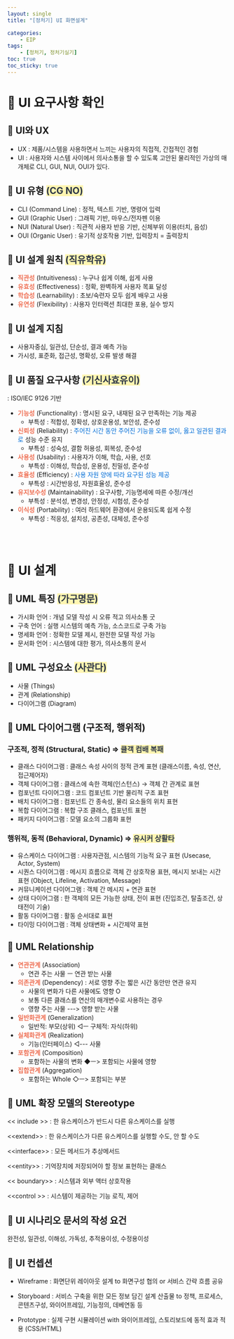 ```yaml
---
layout: single
title: "[정처기] UI 화면설계"

categories: 
    - EIP
tags: 
    - [정처기, 정처기실기]
toc: true
toc_sticky: true
---
```



# <b>📂</b> UI 요구사항 확인

## <b>📝</b> UI와 UX

- UX : 제품/시스템을 사용하면서 느끼는 사용자의 직접적, 간접적인 경험
- UI : 사용자와 시스템 사이에서 의사소통을 할 수 있도록 고안된 물리적인 가상의 매개체로 CLI, GUI, NUI, OUI가 있다.

## <b>📝</b> UI 유형 <b><span style='color:#2D3748; background-color:#fff5b1'>(CG NO)</span></b>

- CLI (Command Line)
 : 정적, 텍스트 기반, 명령어 입력
- GUI (Graphic User)
 : 그래픽 기반, 마우스/전자펜 이용
- NUI (Natural User)
 : 직관적 사용자 반응 기반, 신체부위 이용(터치, 음성)
- OUI (Organic User)
 : 유기적 상호작용 기반, 입력장치 = 출력장치

## <b>📝</b> UI 설계 원칙 <b><span style='color:#2D3748; background-color:#fff5b1'>(직유학유)</span></b>

- <b><span style='color:#EF6F53'>직관성</span></b> (Intuitiveness)
 : 누구나 쉽게 이해, 쉽게 사용
- <b><span style='color:#EF6F53'>유효성</span></b> (Effectiveness)
 : 정확, 완벽하게 사용자 목표 달성
- <b><span style='color:#EF6F53'>학습성</span></b> (Learnability)
 : 초보/숙련자 모두 쉽게 배우고 사용
- <b><span style='color:#EF6F53'>유연성</span></b> (Flexibility)
 : 사용자 인터랙션 최대한 포용, 실수 방지

## <b>📝</b> UI 설계 지침

- 사용자중심, 일관성, 단순성, 결과 예측 가능
- 가시성, 표준화, 접근성, 명확성, 오류 발생 해결

## <b>📝</b> UI 품질 요구사항 <b><span style='color:#2D3748; background-color:#fff5b1'>(기신사효유이)</span></b>
 : ISO/IEC 9126 기반

- <b><span style='color:#EF6F53'>기능성</span></b> (Functionality)
 : 명시된 요구, 내재된 요구 만족하는 기능 제공
  - 부특성 : 적합성, 정확성, 상호운용성, 보안성, 준수성
- <b><span style='color:#EF6F53'>신뢰성</span></b> (Reliability)
 : <span style='color:#006DD7'>주어진 시간 동안 주어진 기능을 오류 없이, 옳고 일관된 결과로</span> 성능 수준 유지
  - 부특성 : 성숙성, 결함 허용성, 회복성, 준수성
- <b><span style='color:#EF6F53'>사용성</span></b> (Usability)
 : 사용자가 이해, 학습, 사용, 선호
  - 부특성 : 이해성, 학습성, 운용성, 친밀성, 준수성
- <b><span style='color:#EF6F53'>효율성</span></b> (Efficiency)
 : <span style='color:#006DD7'>사용 자원 양에 따라 요구된 성능 제공</span>
  - 부특성 : 시간반응성, 자원효율성, 준수성
- <b><span style='color:#EF6F53'>유지보수성</span></b> (Maintainability)
 : 요구사항, 기능명세에 따른 수정/개선
  - 부특성 : 분석성, 변경성, 안정성, 시험성, 준수성
- <b><span style='color:#EF6F53'>이식성</span></b> (Portability)
 : 여러 하드웨어 환경에서 운용되도록 쉽게 수정
  - 부특성 : 적응성, 설치성, 공존성, 대체성, 준수성


<br><br>
  
# <b>📂</b> UI 설계

## <b>📝</b> UML 특징 <b><span style='color:#2D3748; background-color:#fff5b1'>(가구명문)</span></b>

- 가시화 언어
 : 개념 모델 작성 시 오류 적고 의사소통 굿
- 구축 언어
 : 실행 시스템의 예측 가능, 소스코드로 구축 가능
- 명세화 언어
 : 정확한 모델 제시, 완전한 모델 작성 가능
- 문서화 언어
 : 시스템에 대한 평가, 의사소통의 문서

## <b>📝</b> UML 구성요소 <b><span style='color:#2D3748; background-color:#fff5b1'>(사관다)</span></b>

- 사물 (Things)
- 관계 (Relationship)
- 다이어그램 (Diagram)

## <b>📝</b> UML 다이어그램 (구조적, 행위적)

### 구조적, 정적 (Structural, Static) ⇒ <b><span style='color:#2D3748; background-color:#fff5b1'>클객 컴배 복패</span></b>

- 클래스 다이어그램
 : 클래스 속성 사이의 정적 관계 표현
  (클래스이름, 속성, 연산, 접근제어자)
- 객체 다이어그램
 : 클래스에 속한 객체(인스턴스) → 객체 간 관계로 표현
- 컴포넌트 다이어그램
 : 코드 컴포넌트 기반 물리적 구조 표현
- 배치 다이어그램
 : 컴포넌트 간 종속성, 물리 요소들의 위치 표현
- 복합 다이어그램
 : 복합 구조 클래스, 컴포넌트 표현
- 패키지 다이어그램
 : 모델 요소의 그룹화 표현

### 행위적, 동적 (Behavioral, Dynamic) ⇒ <b><span style='color:#2D3748; background-color:#fff5b1'>유시커 상활타</span></b>
- 유스케이스 다이어그램
 : 사용자관점, 시스템의 기능적 요구 표현
  (Usecase, Actor, System)
- 시퀀스 다이어그램
 : 메시지 흐름으로 객체 간 상호작용 표현, 메시지 보내는 시간 표현
  (Object, Lifeline, Activation, Message)
- 커뮤니케이션 다이어그램
 : 객체 간 메시지 + 연관 표현
- 상태 다이어그램
 : 한 객체의 모든 가능한 상태, 전이 표현
  (진입조건, 탈출조건, 상태전이 기술)
- 활동 다이어그램
 : 활동 순서대로 표현
- 타이밍 다이어그램
 : 객체 상태변화 + 시간제약 표현

## <b>📝</b> UML Relationship

- <b><span style='color:#EF6F53'>연관관계</span></b> (Association)
  - 연관 주는 사물 ㅡ 연관 받는 사물
- <b><span style='color:#EF6F53'>의존관계</span></b> (Dependency)
 : 서로 영향 주는 짧은 시간 동안만 연관 유지
  - 사물의 변화가 다른 사물에도 영향 O
  - 보통 다른 클래스를 연산의 매개변수로 사용하는 경우
  - 영향 주는 사물 ---> 영향 받는 사물
- <b><span style='color:#EF6F53'>일반화관계</span></b> (Generalization)
  - 일반적: 부모(상위) ◁ㅡ 구체적: 자식(하위)
- <b><span style='color:#EF6F53'>실체화관계</span></b> (Realization)
  - 기능(인터페이스) ◁--- 사물
- <b><span style='color:#EF6F53'>포함관계</span></b> (Composition)
  - 포함하는 사물의 변화 ◆ㅡ> 포함되는 사물에 영향
- <b><span style='color:#EF6F53'>집합관계</span></b> (Aggregation)
  - 포함하는 Whole ◇ㅡ> 포함되는 부분

## <b>📝</b> UML 확장 모델의 Stereotype

<< include >>
 : 한 유스케이스가 반드시 다른 유스케이스를 실행

<\<extend>>
 : 한 유스케이스가 다른 유스케이스를 실행할 수도, 안 할 수도

<<interface\>>
 : 모든 메서드가 추상메서드

<\<entity\>>
 : 기억장치에 저장되어야 할 정보 표현하는 클래스

<\< boundary>>
 : 시스템과 외부 액터 상호작용

<<control \>>
 : 시스템이 제공하는 기능 로직, 제어


## <b>📝</b> UI 시나리오 문서의 작성 요건

완전성, 일관성, 이해성, 가독성, 추적용이성, 수정용이성


## <b>📝</b> UI 컨셉션

- Wireframe : 화면단위 레이아웃 설계
 to 화면구성 협의 or 서비스 간략 흐름 공유

- Storyboard : 서비스 구축을 위한 모든 정보 담긴 설계 산출물
 to 정책, 프로세스, 콘텐츠구성, 와이어프레임, 기능정의, 데베연동 등

- Prototype : 실제 구현 시뮬레이션
 with 와이어프레임, 스토리보드에 동적 효과 적용 (CSS/HTML)